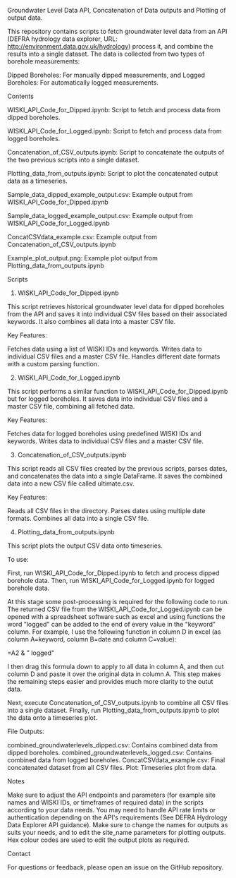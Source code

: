 Groundwater Level Data API, Concatenation of Data outputs and Plotting of output data.

This repository contains scripts to fetch groundwater level data from an API (DEFRA hydrology data explorer, URL: http://environment.data.gov.uk/hydrology) process it, and combine the results into a single dataset. The data is collected from two types of borehole measurements:

Dipped Boreholes: For manually dipped measurements, and Logged Boreholes: For automatically logged measurements.

Contents

WISKI_API_Code_for_Dipped.ipynb: Script to fetch and process data from dipped boreholes.

WISKI_API_Code_for_Logged.ipynb: Script to fetch and process data from logged boreholes.

Concatenation_of_CSV_outputs.ipynb: Script to concatenate the outputs of the two previous scripts into a single dataset.

Plotting_data_from_outputs.ipynb: Script to plot the concatenated output data as a timeseries.

Sample_data_dipped_example_output.csv: Example output from WISKI_API_Code_for_Dipped.ipynb

Sample_data_logged_example_output.csv: Example output from WISKI_API_Code_for_Logged.ipynb

ConcatCSVdata_example.csv: Example output from Concatenation_of_CSV_outputs.ipynb

Example_plot_output.png: Example plot output from Plotting_data_from_outputs.ipynb

Scripts

1. WISKI_API_Code_for_Dipped.ipynb

This script retrieves historical groundwater level data for dipped boreholes from the API and saves it into individual CSV files based on their associated keywords. It also combines all data into a master CSV file.

Key Features:

Fetches data using a list of WISKI IDs and keywords.
Writes data to individual CSV files and a master CSV file.
Handles different date formats with a custom parsing function.

2. WISKI_API_Code_for_Logged.ipynb

This script performs a similar function to WISKI_API_Code_for_Dipped.ipynb but for logged boreholes. It saves data into individual CSV files and a master CSV file, combining all fetched data.

Key Features:

Fetches data for logged boreholes using predefined WISKI IDs and keywords.
Writes data to individual CSV files and a master CSV file.

3. Concatenation_of_CSV_outputs.ipynb

This script reads all CSV files created by the previous scripts, parses dates, and concatenates the data into a single DataFrame. It saves the combined data into a new CSV file called ultimate.csv.

Key Features:

Reads all CSV files in the directory.
Parses dates using multiple date formats.
Combines all data into a single CSV file.

4. Plotting_data_from_outputs.ipynb

This script plots the output CSV data onto timeseries.

To use:

First, run WISKI_API_Code_for_Dipped.ipynb to fetch and process dipped borehole data.
Then, run WISKI_API_Code_for_Logged.ipynb for logged borehole data.

At this stage some post-processing is required for the following code to run. The returned CSV file from the WISKI_API_Code_for_Logged.ipynb can be opened with a spreadsheet software such as excel and using functions the word "logged" can be added to the end of every value in the "keyword" column. For example, I use the following function in column D in excel (as column A=keyword, column B=date and column C=value):

=A2 & " logged"

I then drag this formula down to apply to all data in column A, and then cut column D and paste it over the original data in column A. This step makes the remaining steps easier and provides much more clarity to the outut data.

Next, execute Concatenation_of_CSV_outputs.ipynb to combine all CSV files into a single dataset.
Finally, run Plotting_data_from_outputs.ipynb to plot the data onto a timeseries plot.

File Outputs:

combined_groundwaterlevels_dipped.csv: Contains combined data from dipped boreholes.
combined_groundwaterlevels_logged.csv: Contains combined data from logged boreholes.
ConcatCSVdata_example.csv: Final concatenated dataset from all CSV files.
Plot: Timeseries plot from data.

Notes

Make sure to adjust the API endpoints and parameters (for example site names and WISKI IDs, or timeframes of required data) in the scripts according to your data needs.
You may need to handle API rate limits or authentication depending on the API's requirements (See DEFRA Hydrology Data Explorer API guidance).
Make sure to change the names for outputs as suits your needs, and to edit the site_name parameters for plotting outputs. Hex colour codes are used to edit the output plots as required.


Contact

For questions or feedback, please open an issue on the GitHub repository.

